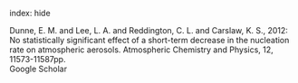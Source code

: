 index: hide

<div class="Citation">

  <div class="Citation-body">
    <div class="Citation-text">Dunne, E. M. and Lee, L. A. and Reddington, C. L. and Carslaw, K. S., 2012: No statistically significant effect of a short-term decrease in the nucleation rate on atmospheric aerosols. <span class="Article-journal">Atmospheric Chemistry and Physics, </span><span class="Article-volume">12, </span>11573-11587pp.</div>
    <div class="Citation-links">
      <div class="CitationLink" data-href="https://scholar.google.com/scholar?q=No+statistically+significant+effect+of+a+short-term+decrease+in+the+nucleation+rate+on+atmospheric+aerosols">
        <div class="CitationLink-icon CitationLink-Scholar"></div>
        <div class="CitationLink-text">Google Scholar</div>
      </div>
    </div>
  </div>
</div>


<div class="Citation-copy">

</div>